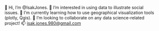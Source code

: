 👋 Hi, I’m @IsakJones.
👀 I’m interested in using data to illustrate social issues.
🌱 I’m currently learning how to use geographical visualization tools (plotly, Qgis).
💞️ I’m looking to collaborate on any data science-related project!
📫 isak.jones.980@gmail.com

<!---
IsakJones/IsakJones is a ✨ special ✨ repository because its `README.md` (this file) appears on your GitHub profile.
You can click the Preview link to take a look at your changes.
--->
